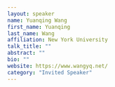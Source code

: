 ```yaml
---
layout: speaker
name: Yuanqing Wang
first_name: Yuanqing
last_name: Wang
affiliation: New York University
talk_title: ""
abstract: ""
bio: ""
website: https://www.wangyq.net/
category: "Invited Speaker"
---
```

